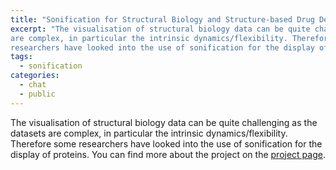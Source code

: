 ```yaml
---
title: "Sonification for Structural Biology and Structure-based Drug Design"
excerpt: "The visualisation of structural biology data can be quite challenging as the datasets
are complex, in particular the intrinsic dynamics/flexibility. Therefore some
researchers have looked into the use of sonification for the display of proteins."
tags:
  - sonification
categories:
  - chat
  - public
---
```

The visualisation of structural biology data can be quite challenging as the datasets
are complex, in particular the intrinsic dynamics/flexibility. Therefore some
researchers have looked into the use of sonification for the display of proteins.
 You can find more about the project on the [project page](/chison).